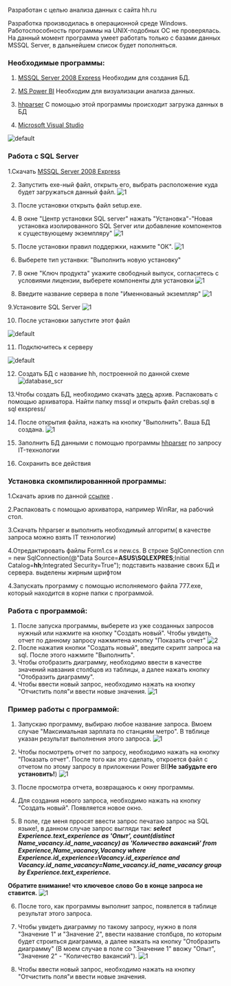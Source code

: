 Разработан с целью анализа данных с сайта hh.ru 

Разработка производилась в операционной среде Windows. Работоспособность программы на UNIX-подобных ОС не проверялась. На данный момент программа умеет работать только с базами данных MSSQL Server, в дальнейшем список будет пополняться.

### Необходимые программы:

1. [MSSQL Server 2008 Express](https://www.microsoft.com/ru-ru/download/details.aspx%3Fid%3D1695)
Необходим для создания БД.

2. [MS Power BI](https://powerbi.microsoft.com/ru-ru/downloads/)
Необходим для визуализации анализа данных.

3. [hhparser](https://github.com/GaPanda/hhparser)
С помощью этой программы происходит загрузка данных в БД

4. [Microsoft Visual Studio](https://www.visualstudio.com/ru/downloads/)

![default](https://cloud.githubusercontent.com/assets/28348635/25701820/b42c5f34-30d6-11e7-92c9-833e669acea3.png)

### Работа с SQL Server
1.Скачать [MSSQL Server 2008 Express](https://www.microsoft.com/ru-ru/download/details.aspx%3Fid%3D1695)

2. Запустить exe-ный файл, открыть его, выбрать расположение куда будет загружаться данный файл. 
![1](https://cloud.githubusercontent.com/assets/28348635/25704336/b651d856-30e1-11e7-9f87-56a50a89f8e6.png)

3. После установки открыть файл setup.exe.

4. В окне "Центр установки SQL server" нажать "Установка"-"Новая установка изолированного SQL Server или добавление компонентов к существующему экземпляру"
![1](https://cloud.githubusercontent.com/assets/28348635/25704591/bfcab4ba-30e2-11e7-9b37-32adc5b7eb42.png)

5. После установки правил поддержки, нажмите "ОК".
![1](https://cloud.githubusercontent.com/assets/28348635/25704752/65ac8228-30e3-11e7-84c8-2a71ccfaa974.png)

6. Выберете тип устанвки: "Выполнить новую установку"

7. В окне "Ключ продукта" укажите свободный выпуск, согласитесь с условиями лицензии, выберете компоненты для установки
![1](https://cloud.githubusercontent.com/assets/28348635/25704926/14d5a05e-30e4-11e7-9190-db555ab5e26d.png)

8. Введите название сервера в поле "Именнованый экземпляр" 
![1](https://cloud.githubusercontent.com/assets/28348635/25705025/7c71659a-30e4-11e7-9627-8990df0787d3.png)

9.Установите SQL Server
![1](https://cloud.githubusercontent.com/assets/28348635/25705108/c0eb06ae-30e4-11e7-8cdb-e9c36f616ccd.png)

10. После установки запустите этот файл 

![default](https://cloud.githubusercontent.com/assets/28348635/25719522/739ad950-3112-11e7-8283-1ef323c2f04e.png)

11. Подключитесь к серверу 

![default](https://cloud.githubusercontent.com/assets/28348635/25719710/fdaf0030-3112-11e7-989a-96c8db6b46f1.png)

12. Создать БД с название hh, построенной по данной схеме ![database_scr](https://cloud.githubusercontent.com/assets/28348635/25700197/31a7553e-30cf-11e7-8fd5-3f047bfa3b40.PNG)

13.Чтобы создать БД, необходимо скачать [здесь](https://yadi.sk/d/3nPADzE13GkaBz) архив. Распаковать с помощью архиватора. Найти папку mssql и открыть файл crebas.sql в sql exspress/

14. После открытия файла, нажать на кнопку "Выполнить". Ваша БД создана. 
![1](https://cloud.githubusercontent.com/assets/28348635/25705488/251f2988-30e6-11e7-9877-e62eaf3bce91.png)

15. Заполнить БД данными с помощью программы [hhparser](https://github.com/GaPanda/hhparser) по запросу IT-технологии

16. Сохранить все действия

### Установка скомпилированнной программы:

1.Скачать архив по данной [ссылке](https://yadi.sk/d/7ZoIGHgG3HeUy9) .

2.Распаковать с помощью архиватора, например WinRar, на рабочий стол.

3.Скачать hhparser и выполнить необходимый алгоритм( в качестве запроса можно взять IT технологии)

4.Отредактировать файлы Form1.cs и new.cs. В строке SqlConnection cnn = new SqlConnection(@"Data Source=**ASUS\SQLEXPRES**;Initial Catalog=**hh**;Integrated Security=True"); подставить название своих БД и сервера. выделены жирным шрифтом

4.Запускать программу с помощью исполняемого файла 777.exe, который находится в корне папки с программой.

### Работа с программой:

1. После запуска программы, выберете из уже созданных запросов нужный или нажмите на кнопку "Создать новый". Чтобы увидеть отчет по данному запросу нажмитена кнопку "Показать отчет"
![2](https://cloud.githubusercontent.com/assets/28348635/25694905/8fa52834-30b9-11e7-8ec6-2d37d25a46e3.png)
2. После нажатия кнопки "Создать новый", введите скрипт запроса на sql. После этого нажмите "Выполнить".
3. Чтобы отобразить диаграмму, необходимо ввести в качестве значений навзания столбцов из таблицы, а далее нажать кнопку "Отобразить диаграмму".
4. Чтобы ввести новый запрос, необходимо нажать на кнопку "Отчистить поля"и ввести новые значения. 
![1](https://cloud.githubusercontent.com/assets/28348635/25694866/5e0befce-30b9-11e7-94ad-c4c1ff7b8bc4.png)

### Пример работы с программой:
1. Запускаю программу, выбираю любое название запроса. Вмоем случае "Максимальная зарплата по станциям метро". В твблице указан результат выполнения этого запроса. ![1](https://cloud.githubusercontent.com/assets/28348635/25700587/03299c92-30d1-11e7-9586-b81a4108fdd3.png)

2. Чтобы посмотреть отчет по запросу, необходимо нажать на кнопку "Показать отчет". После того как это сделать, откроется файл с отчетом по этому запросу в приложении Power BI(**Не забудьте его установить!**)
![1](https://cloud.githubusercontent.com/assets/28348635/25700786/d742370a-30d1-11e7-85ab-9efb817ee89e.png)

3. После просмотра отчета, возвращаюсь к окну программы.

4. Для создания нового запроса, необходимо нажать на кнопку "Создать новый". Появляется новое окно.

5. В поле, где меня прросят ввести запрос печатаю запрос на SQL языке!, в данном случае запрос выгляди так: ***select Experience.text_experience as 'Опыт', count(distinct Name_vacancy.id_name_vacancy) as 'Количество вакансий' from Experience,Name_vacancy,Vacancy where Experience.id_experience=Vacancy.id_experience and Vacancy.id_name_vacancy=Name_vacancy.id_name_vacancy group by Experience.text_experience.*** 

**Обратите внимание! что ключевое слово Go в конце запроса не ставится.** ![1](https://cloud.githubusercontent.com/assets/28348635/25700918/8f2187ea-30d2-11e7-9ced-710ce901f694.png)

6. После того, как программы выполнит запрос, появлется в таблице результат этого запроса. 

7. Чтобы увидеть диаграмму по такому запросу, нужно в поля "Значение 1" и "Значение 2", ввести название столбцов, по которым будет строиться диаграмма, а далее нажать на кнопку "Отобразить диаграмму" (В моем случае в поле со "Значение 1" ввожу "Опыт", "Значение 2" - "Количество вакансий"). ![1](https://cloud.githubusercontent.com/assets/28348635/25694866/5e0befce-30b9-11e7-94ad-c4c1ff7b8bc4.png)

8. Чтобы ввести новый запрос, необходимо нажать на кнопку "Отчистить поля"и ввести новые значения. 

